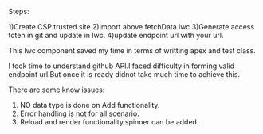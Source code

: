 
Steps:

1)Create CSP trusted site
2)Import above fetchData lwc 
3)Generate access toten in git and update in lwc.
4)update endpoint url with your url.

This lwc component saved my time in terms of writting apex and test class.

I took time to understand github API.I faced difficulty in forming valid endpoint url.But once it is ready didnot take much time to achieve this.

There are some know issues:
1) NO data type is done on Add functionality.
2) Error handling is not for all scenario.
3) Reload and render functionality,spinner can be added.








